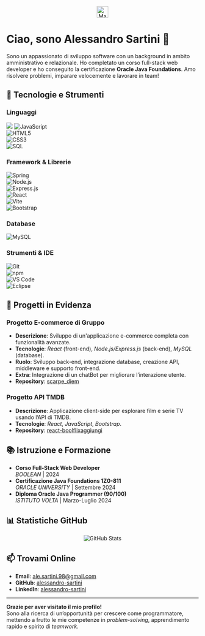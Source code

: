 <p align="center">
  <img src="https://raw.githubusercontent.com/MartinHeinz/MartinHeinz/master/wave.gif" width="30px" alt="Mano che saluta">
</p>

# Ciao, sono Alessandro Sartini 👋

Sono un appassionato di sviluppo software con un background in ambito amministrativo e relazionale. Ho completato un corso full-stack web developer e ho conseguito la certificazione **Oracle Java Foundations**. Amo risolvere problemi, imparare velocemente e lavorare in team!

## 🚀 Tecnologie e Strumenti

### Linguaggi
![](https://img.shields.io/badge/Java-007396?style=for-the-badge&logo=java&logoColor=white)
![JavaScript](https://img.shields.io/badge/JavaScript-F7DF1E?style=for-the-badge&logo=javascript&logoColor=black)  
![HTML5](https://img.shields.io/badge/HTML5-E34F26?style=for-the-badge&logo=html5&logoColor=white)  
![CSS3](https://img.shields.io/badge/CSS3-1572B6?style=for-the-badge&logo=css3&logoColor=white)  
![SQL](https://img.shields.io/badge/SQL-4479A1?style=for-the-badge&logo=mysql&logoColor=white)  

### Framework & Librerie
![Spring](https://img.shields.io/badge/Spring-66BB66?style=for-the-badge&logo=spring&logoColor=white)  
![Node.js](https://img.shields.io/badge/Node.js-339933?style=for-the-badge&logo=node.js&logoColor=white)  
![Express.js](https://img.shields.io/badge/Express.js-000000?style=for-the-badge&logo=express&logoColor=white)  
![React](https://img.shields.io/badge/React-61DAFB?style=for-the-badge&logo=react&logoColor=black)  
![Vite](https://img.shields.io/badge/Vite-646CFF?style=for-the-badge&logo=vite&logoColor=white)  
![Bootstrap](https://img.shields.io/badge/Bootstrap-7952B3?style=for-the-badge&logo=bootstrap&logoColor=white)  

### Database
![MySQL](https://img.shields.io/badge/MySQL-4479A1?style=for-the-badge&logo=mysql&logoColor=white)  

### Strumenti & IDE
![Git](https://img.shields.io/badge/Git-F05032?style=for-the-badge&logo=git&logoColor=white)  
![npm](https://img.shields.io/badge/npm-CB3837?style=for-the-badge&logo=npm&logoColor=white)  
![VS Code](https://img.shields.io/badge/VS%20Code-007ACC?style=for-the-badge&logo=visual-studio-code&logoColor=white)  
![Eclipse](https://img.shields.io/badge/Eclipse-2C2255?style=for-the-badge&logo=eclipse&logoColor=white)  

## 🎯 Progetti in Evidenza

### Progetto E-commerce di Gruppo
- **Descrizione**: Sviluppo di un'applicazione e-commerce completa con funzionalità avanzate.  
- **Tecnologie**: *React* (front-end), *Node.js/Express.js* (back-end), *MySQL* (database).  
- **Ruolo**: Sviluppo back-end, integrazione database, creazione API, middleware e supporto front-end.  
- **Extra**: Integrazione di un chatBot per migliorare l’interazione utente.  
- **Repository**: [scarpe_diem](https://github.com/alessandro-sartini/scarpe_diem)  

### Progetto API TMDB
- **Descrizione**: Applicazione client-side per esplorare film e serie TV usando l’API di TMDB.  
- **Tecnologie**: *React*, *JavaScript*, *Bootstrap*.  
- **Repository**: [react-boolflixaggiungi](https://github.com/alessandro-sartini/react-boolflixaggiungi)  

## 📚 Istruzione e Formazione

- **Corso Full-Stack Web Developer**  
  *BOOLEAN* | 2024  
- **Certificazione Java Foundations 1Z0-811**  
  *ORACLE UNIVERSITY* | Settembre 2024  
- **Diploma Oracle Java Programmer (90/100)**  
  *ISTITUTO VOLTA* | Marzo-Luglio 2024  


## 📊 Statistiche GitHub

<p align="center">
  <img src="https://github-readme-stats.vercel.app/api?username=alessandro-sartini&show_icons=true&theme=default" alt="GitHub Stats">
</p>



## 📫 Trovami Online

- **Email**: [ale.sartini.98@gmail.com](mailto:ale.sartini.98@gmail.com)  
- **GitHub**: [alessandro-sartini](https://github.com/alessandro-sartini)  
- **LinkedIn**: [alessandro-sartini](https://www.linkedin.com/in/alessandro-sartini-a123a6201/)  

---

**Grazie per aver visitato il mio profilo!**  
Sono alla ricerca di un’opportunità per crescere come programmatore, mettendo a frutto le mie competenze in *problem-solving*, apprendimento rapido e spirito di *teamwork*.  
